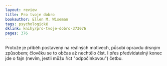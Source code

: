 ```yaml
---
layout: review
title: Pro tvoje dobro
bookauthor: Ellen M. Wiseman
tags: psychologické
dklink: knihy/pro-tvoje-dobro-373076
pages: 376
---
```


Protože je příběh postavený na reálných motivech, působí opravdu drsným způsobem; člověku se to občas až nechtělo číst. I přes předvídatelný konec jde o fajn (nevím, jestli můžu říct "odpočinkovou") četbu.